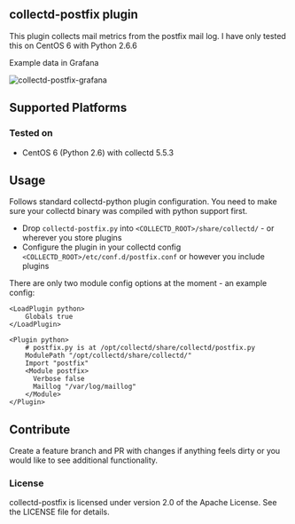 ## collectd-postfix plugin

This plugin collects mail metrics from the postfix mail log. I have only tested this on CentOS 6 with Python 2.6.6

Example data in Grafana

![collectd-postfix-grafana](http://imgur.com/TrQJmzg.png)

## Supported Platforms

### Tested on
- CentOS 6 (Python 2.6) with collectd 5.5.3

## Usage

Follows standard collectd-python plugin configuration. You need to make sure your collectd binary was compiled with python support first.

- Drop `collectd-postfix.py` into `<COLLECTD_ROOT>/share/collectd/` - or wherever you store plugins
- Configure the plugin in your collectd config `<COLLECTD_ROOT>/etc/conf.d/postfix.conf` or however you include plugins


There are only two module config options at the moment - an example config:
```
<LoadPlugin python>
    Globals true
</LoadPlugin>

<Plugin python>
    # postfix.py is at /opt/collectd/share/collectd/postfix.py
    ModulePath "/opt/collectd/share/collectd/"
    Import "postfix"
    <Module postfix>
      Verbose false
      Maillog "/var/log/maillog"
    </Module>
</Plugin>
```


## Contribute

Create a feature branch and PR with changes if anything feels dirty or you would like to see additional functionality. 

### License
collectd-postfix is licensed under version 2.0 of the Apache License. See the LICENSE file for details.

